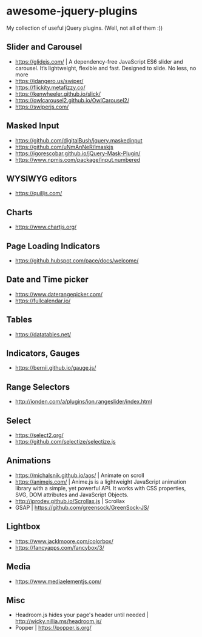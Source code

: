 # awesome-jquery-plugins
My collection of useful jQuery plugins. (Well, not all of them :))

## Slider and Carousel
- https://glidejs.com/ | A dependency-free JavaScript ES6 slider and carousel. It’s lightweight, flexible and fast. Designed to slide. No less, no more
- https://idangero.us/swiper/
- https://flickity.metafizzy.co/
- https://kenwheeler.github.io/slick/
- https://owlcarousel2.github.io/OwlCarousel2/
- https://swiperjs.com/

## Masked Input
- https://github.com/digitalBush/jquery.maskedinput
- https://github.com/uNmAnNeR/imaskjs
- https://igorescobar.github.io/jQuery-Mask-Plugin/
- https://www.npmjs.com/package/input.numbered

## WYSIWYG editors
- https://quilljs.com/

## Charts
- https://www.chartjs.org/

## Page Loading Indicators
- https://github.hubspot.com/pace/docs/welcome/

## Date and Time picker
- https://www.daterangepicker.com/
- https://fullcalendar.io/

## Tables
- https://datatables.net/

## Indicators, Gauges
- https://bernii.github.io/gauge.js/

## Range Selectors
- http://ionden.com/a/plugins/ion.rangeslider/index.html

## Select
- https://select2.org/
- https://github.com/selectize/selectize.js

## Animations
- https://michalsnik.github.io/aos/ | Animate on scroll
- https://animejs.com/ | Anime.js is a lightweight JavaScript animation library with a simple, yet powerful API. It works with CSS properties, SVG, DOM attributes and JavaScript Objects. 
- http://iprodev.github.io/Scrollax.js | Scrollax
- GSAP | https://github.com/greensock/GreenSock-JS/

## Lightbox
- https://www.jacklmoore.com/colorbox/
- https://fancyapps.com/fancybox/3/

## Media
- https://www.mediaelementjs.com/

## Misc
- Headroom.js hides your page's header until needed | http://wicky.nillia.ms/headroom.js/
- Popper | https://popper.js.org/
